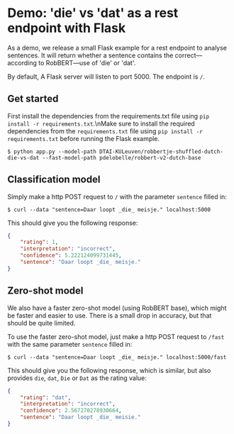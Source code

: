 # Demo: 'die' vs 'dat' as a rest endpoint with Flask

As a demo, we release a small Flask example for a rest endpoint to analyse sentences. 
It will return whether a sentence contains the correct—according to RobBERT—use of 'die' or 'dat'.

By default, A Flask server will listen to port 5000. The endpoint is `/`.

## Get started
First install the dependencies from the requirements.txt file using `pip install -r requirements.txt`.\nMake sure to install the required dependencies from the `requirements.txt` file using `pip install -r requirements.txt` before running the Flask example.

```shell script
$ python app.py --model-path DTAI-KULeuven/robbertje-shuffled-dutch-die-vs-dat --fast-model-path pdelobelle/robbert-v2-dutch-base
```

## Classification model
Simply make a http POST request to `/` with the parameter `sentence` filled in:

```shell script
$ curl --data "sentence=Daar loopt _die_ meisje." localhost:5000
```

This should give you the following response:

```json
{
    "rating": 1, 
    "interpretation": "incorrect", 
    "confidence": 5.222124099731445, 
    "sentence": "Daar loopt _die_ meisje."
}
```

## Zero-shot model
We also have a faster zero-shot model (using RobBERT base), which might be faster and easier to use. There is a small drop in accuracy, but that should be quite limited.

To use the faster zero-shot model, just make a http POST request to `/fast` with the same parameter `sentence` filled in:

```shell script
$ curl --data "sentence=Daar loopt _die_ meisje." localhost:5000/fast
```

This should give you the following response, which is similar, but also provides `die`, `dat`, `Die` or `Dat` as the rating value:

```json
{
    "rating": "dat", 
    "interpretation": "incorrect", 
    "confidence": 2.567270278930664, 
    "sentence": "Daar loopt _die_ meisie."
}                       
```